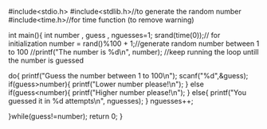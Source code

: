 
#include<stdio.h> #include<stdlib.h>//to generate the random number #include<time.h>//for time function (to remove warning)

int main(){ int number , guess , nguesses=1; srand(time(0));// for initialization number = rand()%100 + 1;//generate random number between 1 to 100 //printf("The number is %d\n", number); //keep running the loop untill the number is guessed

do{
    printf("Guess the number between 1 to 100\n");
    scanf("%d",&guess);
    if(guess>number){
        printf("Lower number please!\n");
    }
    else if(guess<number){
        printf("Higher number please!\n");
    }
    else{
        printf("You guessed it in %d attempts\n", nguesses);
    }
    nguesses++;

}while(guess!=number);
return 0;
}
